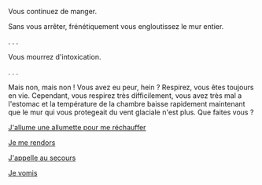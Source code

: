 Vous continuez de manger. 

Sans vous arrêter, frénétiquement vous engloutissez le mur entier.

. . .

Vous mourrez d'intoxication.

. . .

Mais non, mais non ! Vous avez eu peur, hein ? Respirez, vous êtes toujours en
vie. Cependant, vous respirez très difficilement, vous avez très mal a
l'estomac et la température de la chambre baisse rapidement maintenant que le
mur qui vous protegeait du vent glaciale n'est plus. Que faites vous ?

[J'allume une allumette pour me réchauffer](allumette/l-extinction.md)

[Je me rendors](../../dormir/reve-etrange.md)

[J'appelle au secours](../../appel-au-secours/appeler-au-secours.md)

[Je vomis](vomis/vomis.md)
